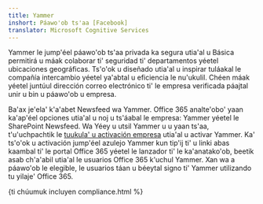 ```yaml
---
title: Yammer
inshort: Páawo'ob ts'aa [Facebook]
translator: Microsoft Cognitive Services
---
```


Yammer le jump'éel páawo'ob ts'aa privada ka segura utia'al u Básica permitirá u máak colaborar ti' seguridad ti' departamentos yéetel ubicaciones geográficas. Ts'o'ok u diseñado utia'al u inspirar tuláakal le compañía intercambio yéetel ya'abtal u eficiencia le nu'ukulil. Chéen máak yéetel juntúul dirección correo electrónico ti' le empresa verificada páajtal unir u bin u páawo'ob u empresa.

Ba'ax je'ela' k'a'abet Newsfeed wa Yammer.
Office 365 analte'obo' yaan ka'ap'éel opciones utia'al u noj u ts'áabal le empresa: Yammer yéetel le SharePoint Newsfeed. Wa Yéey u utsil Yammer u u yaan ts'aa, t'u'uchpachtik le [tuukula' u activación empresa](https://support.office.com/en-us/article/Enterprise-Activation-process-4f924c74-87d2-49d0-a4f6-cba3ce2b0e7c) utia'al u activar Yammer. Ka' ts'o'ok u activación jump'éel azulejo Yammer kun tip'ij ti' u linki abas kaambal ti' le portal Office 365 yéetel le lanzador ti' le ka'anatako'ob, beetik asab ch'a'abil utia'al le usuarios Office 365 k'uchul Yammer. Xan wa a páawo'ob le elegible, le usuarios táan u béeytal signo ti' Yammer utilizando tu yilaje' Office 365.

{ti chúumuk incluyen compliance.html %}


